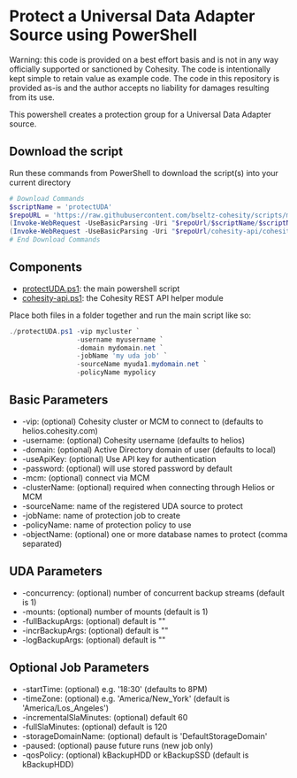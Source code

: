 # Protect a Universal Data Adapter Source using PowerShell

Warning: this code is provided on a best effort basis and is not in any way officially supported or sanctioned by Cohesity. The code is intentionally kept simple to retain value as example code. The code in this repository is provided as-is and the author accepts no liability for damages resulting from its use.

This powershell creates a protection group for a Universal Data Adapter source.

## Download the script

Run these commands from PowerShell to download the script(s) into your current directory

```powershell
# Download Commands
$scriptName = 'protectUDA'
$repoURL = 'https://raw.githubusercontent.com/bseltz-cohesity/scripts/master/powershell'
(Invoke-WebRequest -UseBasicParsing -Uri "$repoUrl/$scriptName/$scriptName.ps1").content | Out-File "$scriptName.ps1"; (Get-Content "$scriptName.ps1") | Set-Content "$scriptName.ps1"
(Invoke-WebRequest -UseBasicParsing -Uri "$repoUrl/cohesity-api/cohesity-api.ps1").content | Out-File cohesity-api.ps1; (Get-Content cohesity-api.ps1) | Set-Content cohesity-api.ps1
# End Download Commands
```

## Components

* [protectUDA.ps1](https://raw.githubusercontent.com/bseltz-cohesity/scripts/master/powershell/protectUDA/protectUDA.ps1): the main powershell script
* [cohesity-api.ps1](https://raw.githubusercontent.com/bseltz-cohesity/scripts/master/powershell/cohesity-api/cohesity-api.ps1): the Cohesity REST API helper module

Place both files in a folder together and run the main script like so:

```powershell
./protectUDA.ps1 -vip mycluster `
                 -username myusername `
                 -domain mydomain.net `
                 -jobName 'my uda job' `
                 -sourceName myuda1.mydomain.net `
                 -policyName mypolicy
```

## Basic Parameters

* -vip: (optional) Cohesity cluster or MCM to connect to (defaults to helios.cohesity.com)
* -username: (optional) Cohesity username (defaults to helios)
* -domain: (optional) Active Directory domain of user (defaults to local)
* -useApiKey: (optional) Use API key for authentication
* -password: (optional) will use stored password by default
* -mcm: (optional) connect via MCM
* -clusterName: (optional) required when connecting through Helios or MCM
* -sourceName: name of the registered UDA source to protect
* -jobName: name of protection job to create
* -policyName: name of protection policy to use
* -objectName: (optional) one or more database names to protect (comma separated)

## UDA Parameters

* -concurrency: (optional) number of concurrent backup streams (default is 1)
* -mounts: (optional) number of mounts (default is 1)
* -fullBackupArgs: (optional) default is ""
* -incrBackupArgs: (optional) default is ""
* -logBackupArgs: (optional) default is ""

## Optional Job Parameters

* -startTime: (optional) e.g. '18:30' (defaults to 8PM)
* -timeZone: (optional) e.g. 'America/New_York' (default is 'America/Los_Angeles')
* -incrementalSlaMinutes: (optional) default 60
* -fullSlaMinutes: (optional) default is 120
* -storageDomainName: (optional) default is 'DefaultStorageDomain'
* -paused: (optional) pause future runs (new job only)
* -qosPolicy: (optional) kBackupHDD or kBackupSSD (default is kBackupHDD)
